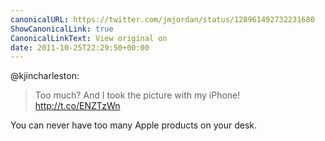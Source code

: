 ```yaml
---
canonicalURL: https://twitter.com/jmjordan/status/128961492732231680
ShowCanonicalLink: true
CanonicalLinkText: View original on
date: 2011-10-25T22:29:50+00:00
---
```

@kjincharleston:

> Too much? And I took the picture with my iPhone! http://t.co/ENZTzWn

You can never have too many Apple products on your desk.